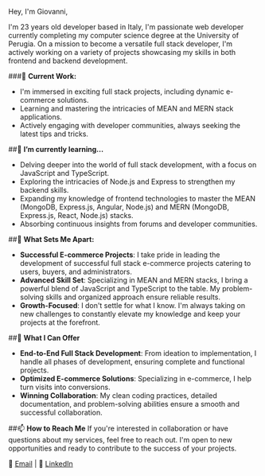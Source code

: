 Hey, I'm Giovanni,


I'm 23 years old developer based in Italy, I'm passionate web developer currently completing my computer science degree at the University of Perugia. On a mission to become a versatile full stack developer, I'm actively working on a variety of projects showcasing my skills in both frontend and backend development.


###🔭 **Current Work:**
- I'm immersed in exciting full stack projects, including dynamic e-commerce solutions.
- Learning and mastering the intricacies of MEAN and MERN stack applications.
- Actively engaging with developer communities, always seeking the latest tips and tricks.


 ##🌱 **I’m currently learning...**
  - Delving deeper into the world of full stack development, with a focus on JavaScript and TypeScript.
  - Exploring the intricacies of Node.js and Express to strengthen my backend skills.
  - Expanding my knowledge of frontend technologies to master the MEAN (MongoDB, Express.js, Angular, Node.js) and MERN (MongoDB, Express.js, React,   Node.js) stacks.
  - Absorbing continuous insights from forums and developer communities.


##🚀 **What Sets Me Apart:**
- **Successful E-commerce Projects**: I take pride in leading the development of successful full stack e-commerce projects catering to users, buyers, and administrators.
- **Advanced Skill Set**: Specializing in MEAN and MERN stacks, I bring a powerful blend of JavaScript and TypeScript to the table. My problem-solving skills and organized approach ensure reliable results.
- **Growth-Focused**: I don't settle for what I know. I'm always taking on new challenges to constantly elevate my knowledge and keep your projects at the forefront.


##💼 **What I Can Offer**
- **End-to-End Full Stack Development**: From ideation to implementation, I handle all phases of development, ensuring complete and functional projects.
- **Optimized E-commerce Solutions**: Specializing in e-commerce, I help turn visits into conversions.
- **Winning Collaboration**: My clean coding practices, detailed documentation, and problem-solving abilities ensure a smooth and successful collaboration.


##📫 **How to Reach Me**
If you're interested in collaboration or have questions about my services, feel free to reach out. I'm open to new opportunities and ready to contribute to the success of your projects.


📧 [Email](ceccoCode@outlook.it) | 🔗 [LinkedIn](https://www.linkedin.com/in/giovanni-ceccolini-060451290/)

